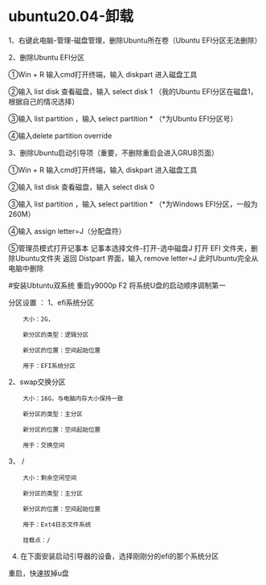 # ubuntu20.04-卸载
1、右键此电脑-管理-磁盘管理，删除Ubuntu所在卷（Ubuntu EFI分区无法删除）

2、删除Ubuntu EFI分区

①Win + R 输入cmd打开终端，输入 diskpart 进入磁盘工具

②输入 list disk 查看磁盘，输入 select disk 1 （我的Ubuntu EFI分区在磁盘1，根据自己的情况选择）

③输入 list partition ，输入 select partition * （*为Ubuntu EFI分区号）

④输入delete partition override

3、删除Ubuntu启动引导项（重要，不删除重启会进入GRUB页面）

①Win + R 输入cmd打开终端，输入 diskpart 进入磁盘工具

②输入 list disk 查看磁盘，输入 select disk 0

③输入 list partition ，输入 select partition * （*为Windows EFI分区，一般为260M）

④输入 assign letter=J（分配盘符）

⑤管理员模式打开记事本 记事本选择文件-打开-选中磁盘J 打开 EFI 文件夹，删除Ubuntu文件夹 返回 Distpart 界面，输入 remove letter=J
此时Ubuntu完全从电脑中删除

#安装Ubtuntu双系统
重启y9000p F2  将系统U盘的启动顺序调制第一

分区设置 ：
1、efi系统分区

        大小：2G，

        新分区的类型：逻辑分区

        新分区的位置：空间起始位置

        用于：EFI系统分区

2、swap交换分区

        大小：16G，与电脑内存大小保持一致

        新分区的类型：主分区

        新分区的位置：空间起始位置

        用于：交换空间

3、 /

        大小：剩余空闲空间

        新分区的类型：主分区

        新分区的位置：空间起始位置

        用于：Ext4日志文件系统

        挂载点：/
        
 4. 在下面安装启动引导器的设备，选择刚刚分的efi的那个系统分区
 
 重启，快速拔掉u盘
 
 

